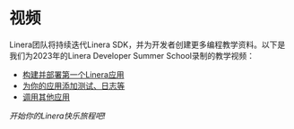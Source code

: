 # 视频

Linera团队将持续迭代Linera SDK，并为开发者创建更多编程教学资料。以下是我们为2023年的Linera Developer Summer School录制的教学视频：

- [构建并部署第一个Linera应用](https://www.youtube.com/watch?v=Zr6BWodQ0sI)
- [为你的应用添加测试、日志等](https://www.youtube.com/watch?v=Aq9jCeEl02k)
- [调用其他应用](https://www.youtube.com/watch?v=5M5Ju35AnPE)

*开始你的Linera快乐旅程吧!*
